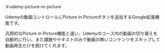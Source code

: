 ＃udemy-picture-in-picture

Udemyの動画コントロールにPicture in Pictureボタンを追加するGoogle拡張機能です。

汎用的なPicture in Picture機能と違い、Udemyのコース内の動画の切り替えを自動的に行い、また課題やテキストのみで動画の無いコンテンツをスキップして動画再生だけを続けてくれます。
